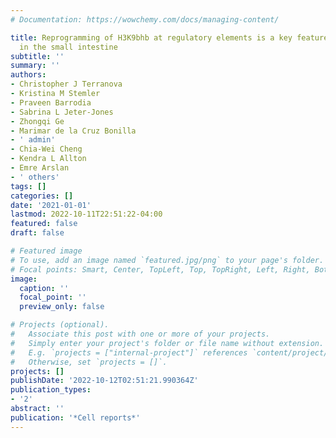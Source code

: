 ```yaml
---
# Documentation: https://wowchemy.com/docs/managing-content/

title: Reprogramming of H3K9bhb at regulatory elements is a key feature of fasting
  in the small intestine
subtitle: ''
summary: ''
authors:
- Christopher J Terranova
- Kristina M Stemler
- Praveen Barrodia
- Sabrina L Jeter-Jones
- Zhongqi Ge
- Marimar de la Cruz Bonilla
- ' admin'
- Chia-Wei Cheng
- Kendra L Allton
- Emre Arslan
- ' others'
tags: []
categories: []
date: '2021-01-01'
lastmod: 2022-10-11T22:51:22-04:00
featured: false
draft: false

# Featured image
# To use, add an image named `featured.jpg/png` to your page's folder.
# Focal points: Smart, Center, TopLeft, Top, TopRight, Left, Right, BottomLeft, Bottom, BottomRight.
image:
  caption: ''
  focal_point: ''
  preview_only: false

# Projects (optional).
#   Associate this post with one or more of your projects.
#   Simply enter your project's folder or file name without extension.
#   E.g. `projects = ["internal-project"]` references `content/project/deep-learning/index.md`.
#   Otherwise, set `projects = []`.
projects: []
publishDate: '2022-10-12T02:51:21.990364Z'
publication_types:
- '2'
abstract: ''
publication: '*Cell reports*'
---
```

